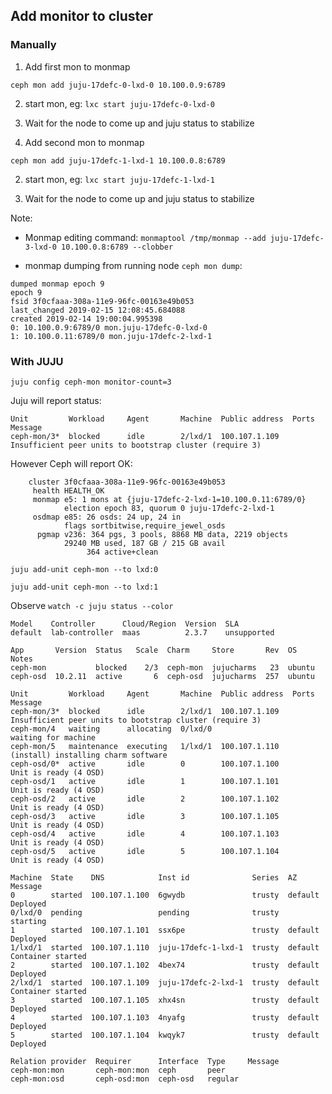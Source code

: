 ## Add monitor to cluster

### Manually 

1. Add first mon to monmap

`ceph mon add juju-17defc-0-lxd-0 10.100.0.9:6789`

2. start mon, eg: `lxc start juju-17defc-0-lxd-0`

3. Wait for the node to come up and juju status to stabilize

4. Add second mon to monmap

`ceph mon add juju-17defc-1-lxd-1 10.100.0.8:6789`

2. start mon, eg: `lxc start juju-17defc-1-lxd-1`

3. Wait for the node to come up and juju status to stabilize



Note:
- Monmap editing command: `monmaptool /tmp/monmap --add juju-17defc-3-lxd-0 10.100.0.8:6789 --clobber`

- monmap dumping from running node `ceph mon dump`:
```
dumped monmap epoch 9
epoch 9
fsid 3f0cfaaa-308a-11e9-96fc-00163e49b053
last_changed 2019-02-15 12:08:45.684088
created 2019-02-14 19:00:04.995398
0: 10.100.0.9:6789/0 mon.juju-17defc-0-lxd-0
1: 10.100.0.11:6789/0 mon.juju-17defc-2-lxd-1
```

### With JUJU

`juju config ceph-mon monitor-count=3`

Juju will report status:
```
Unit         Workload     Agent       Machine  Public address  Ports  Message
ceph-mon/3*  blocked      idle        2/lxd/1  100.107.1.109          Insufficient peer units to bootstrap cluster (require 3)
```
However Ceph will report OK:
```
    cluster 3f0cfaaa-308a-11e9-96fc-00163e49b053
     health HEALTH_OK
     monmap e5: 1 mons at {juju-17defc-2-lxd-1=10.100.0.11:6789/0}
            election epoch 83, quorum 0 juju-17defc-2-lxd-1
     osdmap e85: 26 osds: 24 up, 24 in
            flags sortbitwise,require_jewel_osds
      pgmap v236: 364 pgs, 3 pools, 8868 MB data, 2219 objects
            29240 MB used, 187 GB / 215 GB avail
                 364 active+clean
```


`juju add-unit ceph-mon --to lxd:0`

`juju add-unit ceph-mon --to lxd:1`

Observe `watch -c juju status --color`

```
Model    Controller      Cloud/Region  Version  SLA
default  lab-controller  maas          2.3.7    unsupported

App       Version  Status   Scale  Charm     Store       Rev  OS      Notes
ceph-mon           blocked    2/3  ceph-mon  jujucharms   23  ubuntu    
ceph-osd  10.2.11  active       6  ceph-osd  jujucharms  257  ubuntu    

Unit         Workload     Agent       Machine  Public address  Ports  Message
ceph-mon/3*  blocked      idle        2/lxd/1  100.107.1.109          Insufficient peer units to bootstrap cluster (require 3)
ceph-mon/4   waiting      allocating  0/lxd/0                         waiting for machine
ceph-mon/5   maintenance  executing   1/lxd/1  100.107.1.110          (install) installing charm software
ceph-osd/0*  active       idle        0        100.107.1.100          Unit is ready (4 OSD)
ceph-osd/1   active       idle        1        100.107.1.101          Unit is ready (4 OSD)
ceph-osd/2   active       idle        2        100.107.1.102          Unit is ready (4 OSD)
ceph-osd/3   active       idle        3        100.107.1.105          Unit is ready (4 OSD)
ceph-osd/4   active       idle        4        100.107.1.103          Unit is ready (4 OSD)
ceph-osd/5   active       idle        5        100.107.1.104          Unit is ready (4 OSD)

Machine  State    DNS            Inst id              Series  AZ       Message
0        started  100.107.1.100  6gwydb               trusty  default  Deployed
0/lxd/0  pending                 pending              trusty           starting
1        started  100.107.1.101  ssx6pe               trusty  default  Deployed
1/lxd/1  started  100.107.1.110  juju-17defc-1-lxd-1  trusty  default  Container started 
2        started  100.107.1.102  4bex74               trusty  default  Deployed
2/lxd/1  started  100.107.1.109  juju-17defc-2-lxd-1  trusty  default  Container started 
3        started  100.107.1.105  xhx4sn               trusty  default  Deployed
4        started  100.107.1.103  4nyafg               trusty  default  Deployed
5        started  100.107.1.104  kwqyk7               trusty  default  Deployed

Relation provider  Requirer      Interface  Type     Message
ceph-mon:mon       ceph-mon:mon  ceph       peer
ceph-mon:osd       ceph-osd:mon  ceph-osd   regular
```
